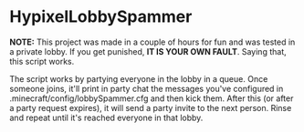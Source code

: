 # HypixelLobbySpammer

**NOTE:** This project was made in a couple of hours for fun and was tested in a private lobby. If you get punished, **IT IS YOUR OWN FAULT**. Saying that, this script works.

The script works by partying everyone in the lobby in a queue. Once someone joins, it'll print in party chat the messages you've configured in .minecraft/config/lobbySpammer.cfg and then kick them. After this (or after a party request expires), it will send a party invite to the next person. Rinse and repeat until it's reached everyone in that lobby.
